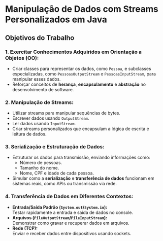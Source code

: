 # Manipulação de Dados com Streams Personalizados em Java

## Objetivos do Trabalho

### 1. **Exercitar Conhecimentos Adquiridos em Orientação a Objetos (OO):**
- Criar classes para representar os dados, como `Pessoa`, e subclasses especializadas, como `PessoasOutputStream` e `PessoasInputStream`, para manipular esses dados.
- Reforçar conceitos de **herança**, **encapsulamento** e **abstração** no desenvolvimento de software.

### 2. **Manipulação de Streams:**
- Utilizar streams para manipular sequências de bytes.
- Escrever dados usando `OutputStream`.
- Ler dados usando `InputStream`.
- Criar streams personalizados que encapsulam a lógica de escrita e leitura de dados.

### 3. **Serialização e Estruturação de Dados:**
- Estruturar os dados para transmissão, enviando informações como:
  - Número de pessoas.
  - Tamanho do nome.
  - Nome, CPF e idade de cada pessoa.
- Simular como a **serialização** e **transferência de dados** funcionam em sistemas reais, como APIs ou transmissão via rede.

### 4. **Transferência de Dados em Diferentes Contextos:**
- **Entrada/Saída Padrão (`System.out`/`System.in`):**  
  Testar rapidamente a entrada e saída de dados no console.
- **Arquivos (`FileOutputStream`/`FileInputStream`):**  
  Demonstrar como gravar e recuperar dados em arquivos.
- **Rede (TCP):**  
  Enviar e receber dados entre dispositivos usando sockets.


